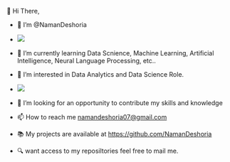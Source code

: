 

  👋 Hi There,
- 👤 I’m @NamanDeshoria

- <img src ="https://miro.medium.com/v2/resize:fit:4800/format:webp/1*Urc28sbnORGOW5oyohQ06g.gif?raw=true">
- 🌱 I’m currently learning Data Scnience, Machine Learning, Artificial Intelligence, Neural Language Processing, etc..
-   💞️ I’m interested in Data Analytics and Data Science Role.
- <img src = "https://frogdesign.nyc3.cdn.digitaloceanspaces.com/wp-content/uploads/2020/08/04192430/AI_designing-with-data.gif">

- 👀 I’m looking for an opportunity to contribute my skills and knowledge
- 📫 How to reach me namandeshoria07@gmail.com
- 📚 My projects are available at https://github.com/NamanDeshoria
- 🔍 want access to my reposiltories feel free to mail me.


